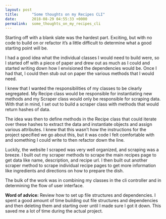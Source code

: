 ```yaml
---
layout: post
title:      "Some thoughts on my Recipes CLI"
date:       2018-08-29 04:55:33 +0000
permalink:  some_thoughts_on_my_recipes_cli
---
```




Starting off with a blank slate was the hardest part. Exciting, but with no code to build on or refactor it’s a little difficult to determine what a good starting point will be. 

I had a good idea what the individual classes I would need to build were, so I started off with a piece of paper and drew out as much as I could and started writing down how I envisioned the dependencies would be. Once I had that, I could then stub out on paper the various methods that I would need.

I knew that I wanted the responsibilities of my classes to be clearly segregated. My Recipe class would be responsible for instantiating new methods and my Scraper class would only be responsible for scraping data. With that in mind, I set out to build a scraper class with methods that would return hashes of data. 

The idea was then to define methods in the Recipe class that could iterate over these hashes to extract the data and instantiate objects and assign various attributes. I knew that this wasn’t how the instructions for the project specified we go about this, but it was code I felt comfortable with and something I could write to then refactor down the line.

Luckily, the website I scraped was very well organized, and scraping was a breeze. I built out my scraper methods to scrape the main recipes page to get data like name, description, and recipe url. I then built out another scraper method to scrape individual recipe pages to get more information like ingredients and directions on how to prepare the dish.

The bulk of the work was in combining my classes in the cli controller and in determining the flow of user interface. 

**Word of advice:** Review how to set up file structures and dependencies. I spent a good amount of time building out file structures and dependencies and then deleting them and starting over until I made sure I got it down. This saved me a lot of time during the actual project. 

